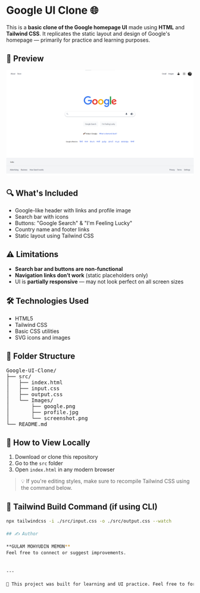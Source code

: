 # Google UI Clone 🌐

This is a **basic clone of the Google homepage UI** made using **HTML** and **Tailwind CSS**. It replicates the static layout and design of Google's homepage — primarily for practice and learning purposes.

## 📸 Preview

![Google Clone Screenshot](src/Images/Screenshot.png)

## 🔍 What's Included

- Google-like header with links and profile image
- Search bar with icons
- Buttons: "Google Search" & "I'm Feeling Lucky"
- Country name and footer links
- Static layout using Tailwind CSS

## ⚠️ Limitations

- **Search bar and buttons are non-functional**
- **Navigation links don’t work** (static placeholders only)
- UI is **partially responsive** — may not look perfect on all screen sizes

## 🛠️ Technologies Used

- HTML5
- Tailwind CSS
- Basic CSS utilities
- SVG icons and images

## 📁 Folder Structure

<pre>
Google-UI-Clone/
├── src/
│   ├── index.html
│   ├── input.css
│   ├── output.css
│   └── Images/
│       ├── google.png
│       ├── profile.jpg
│       └── screenshot.png
└── README.md
</pre>

## 🚀 How to View Locally

1. Download or clone this repository
2. Go to the `src` folder
3. Open `index.html` in any modern browser

> 💡 If you're editing styles, make sure to recompile Tailwind CSS using the command below.

## 🔧 Tailwind Build Command (if using CLI)

```bash
npx tailwindcss -i ./src/input.css -o ./src/output.css --watch

## ✍️ Author

**GULAM MOHYUDIN MEMON**
Feel free to connect or suggest improvements.


---

💬 This project was built for learning and UI practice. Feel free to fork or improve it!
```
